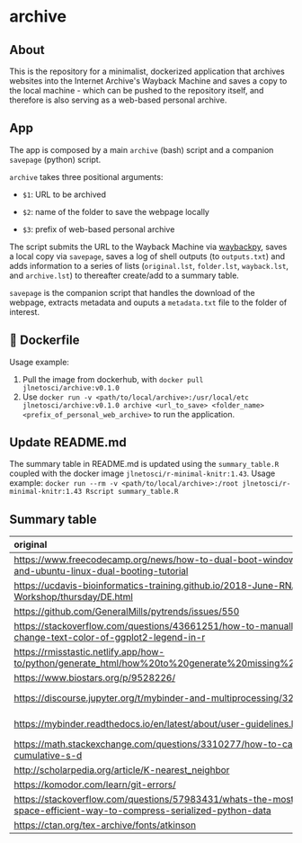 # archive

## About

This is the repository for a minimalist, dockerized application that archives websites into the Internet Archive's Wayback Machine and saves a copy to the local machine - which can be pushed to the repository itself, and therefore is also serving as a web-based personal archive.

## App

The app is composed by a main `archive` (bash) script and a companion `savepage` (python) script.

`archive` takes three positional arguments:

-   `$1`: URL to be archived

-   `$2`: name of the folder to save the webpage locally

-   `$3`: prefix of web-based personal archive

The script submits the URL to the Wayback Machine via [waybackpy](https://pypi.org/project/waybackpy/), saves a local copy via `savepage`, saves a log of shell outputs (to `outputs.txt`) and adds information to a series of lists (`original.lst`, `folder.lst`, `wayback.lst`, and `archive.lst`) to thereafter create/add to a summary table.

`savepage` is the companion script that handles the download of the webpage, extracts metadata and ouputs a `metadata.txt` file to the folder of interest.

## 🐳 Dockerfile

Usage example:

1.  Pull the image from dockerhub, with `docker pull jlnetosci/archive:v0.1.0`
2.  Use `docker run -v <path/to/local/archive>:/usr/local/etc jlnetosci/archive:v0.1.0 archive <url_to_save> <folder_name> <prefix_of_personal_web_archive>` to run the application.

## Update README.md

The summary table in README.md is updated using the `summary_table.R` coupled with the docker image `jlnetosci/r-minimal-knitr:1.43`. Usage example: `docker run --rm -v <path/to/local/archive>:/root jlnetosci/r-minimal-knitr:1.43 Rscript summary_table.R`

## Summary table

|original                                                                                                           |wayback                                                                                                                                                       |page                                                                                                                                            |
|:------------------------------------------------------------------------------------------------------------------|:-------------------------------------------------------------------------------------------------------------------------------------------------------------|:-----------------------------------------------------------------------------------------------------------------------------------------------|
|https://www.freecodecamp.org/news/how-to-dual-boot-windows-10-and-ubuntu-linux-dual-booting-tutorial               |https://web.archive.org/web/20230703192448/https://www.freecodecamp.org/news/how-to-dual-boot-windows-10-and-ubuntu-linux-dual-booting-tutorial               |https://raw.githack.com/jlnetosci/archive/main/pages/ubuntu_dual_boot/how-to-dual-boot-windows-10-and-ubuntu-linux-dual-booting-tutorial.html   |
|https://ucdavis-bioinformatics-training.github.io/2018-June-RNA-Seq-Workshop/thursday/DE.html                      |https://web.archive.org/web/20230705131451/https://ucdavis-bioinformatics-training.github.io/2018-June-RNA-Seq-Workshop/thursday/DE.html                      |https://raw.githack.com/jlnetosci/archive/main/pages/RNAseq_tutorial/DE.html                                                                    |
|https://github.com/GeneralMills/pytrends/issues/550                                                                |https://web.archive.org/web/20230710101645/https://github.com/GeneralMills/pytrends/issues/550                                                                |https://raw.githack.com/jlnetosci/archive/main/pages/google_trends_issues/550.html                                                              |
|https://stackoverflow.com/questions/43661251/how-to-manually-change-text-color-of-ggplot2-legend-in-r              |https://web.archive.org/web/20230711221055/https://stackoverflow.com/questions/43661251/how-to-manually-change-text-color-of-ggplot2-legend-in-r              |https://raw.githack.com/jlnetosci/archive/main/pages/ggplot2_legend_text_color/how-to-manually-change-text-color-of-ggplot2-legend-in-r.html    |
|https://rmisstastic.netlify.app/how-to/python/generate_html/how%20to%20generate%20missing%20values                 |https://web.archive.org/web/20230718105110/https://rmisstastic.netlify.app/how-to/python/generate_html/how%20to%20generate%20missing%20values                 |https://raw.githack.com/jlnetosci/archive/main/pages/missing_values_python/how%20to%20generate%20missing%20values.html                          |
|https://www.biostars.org/p/9528226/                                                                                |https://web.archive.org/web/20230725081931/https://www.biostars.org/p/9528226/                                                                                |https://raw.githack.com/jlnetosci/archive/main/pages/public_bioinformatics_servers/index.html                                                   |
|https://discourse.jupyter.org/t/mybinder-and-multiprocessing/3238                                                  |https://web.archive.org/web/20230725165857/https://discourse.jupyter.org/t/mybinder-and-multiprocessing/3238                                                  |https://raw.githack.com/jlnetosci/archive/main/pages/mybinder_multiprocessing/3238.html                                                         |
|https://mybinder.readthedocs.io/en/latest/about/user-guidelines.html                                               |https://web.archive.org/web/20230725170057/https://mybinder.readthedocs.io/en/latest/about/user-guidelines.html                                               |https://raw.githack.com/jlnetosci/archive/main/pages/mybinder_guidelines/user-guidelines.html                                                   |
|https://math.stackexchange.com/questions/3310277/how-to-calculate-cumulative-s-d                                   |https://web.archive.org/web/20230727155624/https://math.stackexchange.com/questions/3310277/how-to-calculate-cumulative-s-d                                   |https://raw.githack.com/jlnetosci/archive/main/pages/cumulative_standard_deviation/how-to-calculate-cumulative-s-d.html                         |
|http://scholarpedia.org/article/K-nearest_neighbor                                                                 |https://web.archive.org/web/20230728182404/http://scholarpedia.org/article/K-nearest_neighbor                                                                 |https://raw.githack.com/jlnetosci/archive/main/pages/knn_datasets/K-nearest_neighbor.html                                                       |
|https://komodor.com/learn/git-errors/                                                                              |https://web.archive.org/web/20230802122746/https://komodor.com/learn/git-errors/                                                                              |https://raw.githack.com/jlnetosci/archive/main/pages/git_errors/index.html                                                                      |
|https://stackoverflow.com/questions/57983431/whats-the-most-space-efficient-way-to-compress-serialized-python-data |https://web.archive.org/web/20230803141338/https://stackoverflow.com/questions/57983431/whats-the-most-space-efficient-way-to-compress-serialized-python-data |https://raw.githack.com/jlnetosci/archive/main/pages/compress_pickle/whats-the-most-space-efficient-way-to-compress-serialized-python-data.html |
|https://ctan.org/tex-archive/fonts/atkinson                                                                        |https://web.archive.org/web/20230804195452/https://ctan.org/tex-archive/fonts/atkinson                                                                        |https://raw.githack.com/jlnetosci/archive/main/pages/atkinson_hyperlegible_tabular/atkinson.html                                                |
